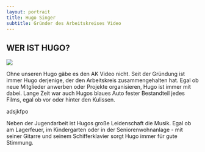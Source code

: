 ```yaml
---
layout: portrait
title: Hugo Singer
subtitle: Gründer des Arbeitskreises Video
---
```



## WER IST HUGO?

![](/assets/img/uploads/hugo-singer_2.jpg)

Ohne unseren Hugo gäbe es den AK Video nicht. Seit der Gründung ist immer Hugo derjenige, der den Arbeitskreis zusammengehalten hat. Egal ob neue Mitglieder anwerben oder Projekte organisieren, Hugo ist immer mit dabei. Lange Zeit war auch Hugos blaues Auto fester Bestandteil jedes Films, egal ob vor oder hinter den Kulissen.

adsjkfpo

Neben der Jugendarbeit ist Hugos große Leidenschaft die Musik. Egal ob am Lagerfeuer, im Kindergarten oder in der Seniorenwohnanlage - mit seiner Gitarre und seinem Schifferklavier sorgt Hugo immer für gute Stimmung.